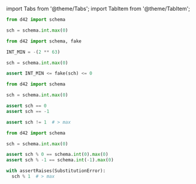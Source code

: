 import Tabs from '@theme/Tabs';
import TabItem from '@theme/TabItem';

<Tabs defaultValue={props.defaultTab}>
  <TabItem value="declare">

```python
from d42 import schema

sch = schema.int.max(0)
```

  </TabItem>

  <TabItem value="generate">

```python
from d42 import schema, fake

INT_MIN = -(2 ** 63)

sch = schema.int.max(0)

assert INT_MIN <= fake(sch) <= 0
```

  </TabItem>

  <TabItem value="validate">

```python
from d42 import schema

sch = schema.int.max(0)

assert sch == 0
assert sch == -1
```

```python
assert sch != 1  # > max
```

  </TabItem>

  <TabItem value="substitute">

```python
from d42 import schema

sch = schema.int.max(0)

assert sch % 0 == schema.int(0).max(0)
assert sch % -1 == schema.int(-1).max(0)
```

```python
with assertRaises(SubstitutionError):
  sch % 1  # > max
```

  </TabItem>

</Tabs>
